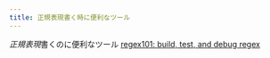 ```yaml
---
title: 正規表現書く時に便利なツール
---
```


*正規表現*書くのに便利なツール
[regex101: build, test, and debug regex](https://regex101.com/)
